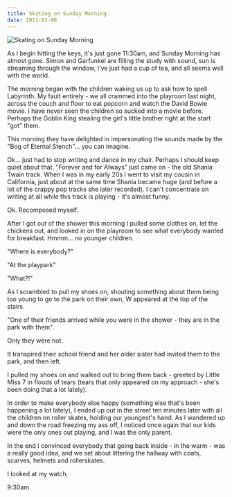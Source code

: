 ```yaml
---
title: Skating on Sunday Morning
date: 2011-03-06
---
```


![Skating on Sunday Morning](https://source.unsplash.com/y7GlIdTUOvo/1600x900)

As I begin hitting the keys, it's just gone 11:30am, and Sunday Morning has almost gone. Simon and Garfunkel are filling the study with sound, sun is streaming through the window, I've just had a cup of tea, and all seems well with the world.

The morning began with the children waking us up to ask how to spell Labyrinth. My fault entirely - we all crammed into the playroom last night, across the couch and floor to eat popcorn and watch the David Bowie movie. I have never seen the children so sucked into a movie before. Perhaps the Goblin King stealing the girl's little brother right at the start "got" them.

This morning they have delighted in impersonating the sounds made by the "Bog of Eternal Stench"... you can imagine.

Ok... just had to stop writing and dance in my chair. Perhaps I should keep quiet about that. "Forever and for Always" just came on - the old Shania Twain track. When I was in my early 20s I went to visit my cousin in California, just about at the same time Shania became huge (and before a lot of the crappy pop tracks she later recorded). I can't concentrate on writing at all while this track is playing - it's almost funny.

Ok. Recomposed myself.

After I got out of the shower this morning I pulled some clothes on, let the chickens out, and looked in on the playroom to see what everybody wanted for breakfast. Hmmm... no younger children.

"Where is everybody?"

"At the playpark"

"What?!"

As I scrambled to pull my shoes on, shouting something about them being too young to go to the park on their own, W appeared at the top of the stairs.

"One of their friends arrived while you were in the shower - they are in the park with them".

Only they were not.

It transpired their school friend and her older sister had invited them to the park, and then left.

I pulled my shoes on and walked out to bring them back - greeted by Little Miss 7 in floods of tears (tears that only appeared on my approach - she's been doing that a lot lately).

In order to make everybody else happy (something else that's been happening a lot lately), I ended up out in the street ten minutes later with all the children on roller skates, holding our youngest's hand. As I wandered up and down the road freezing my ass off, I noticed once again that our kids were the only ones out playing, and I was the only parent.

In the end I convinced everybody that going back inside - in the warm - was a really good idea, and we set about littering the hallway with coats, scarves, helmets and rollerskates.

I looked at my watch.

9:30am.